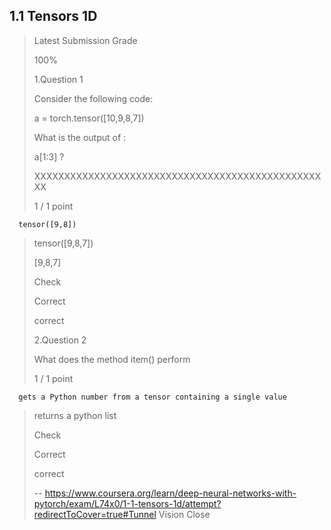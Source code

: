 ## 1.1 Tensors 1D
> 
> Latest Submission Grade
> 
> 100%
> 
>  1.Question 1
> 
> Consider the following code:
> 
> 
> a = torch.tensor([10,9,8,7])
> 
> 
> 
> What is the output of :
> 
> a[1:3] ?
> 
> XXXXXXXXXXXXXXXXXXXXXXXXXXXXXXXXXXXXXXXXXXXXXXXXXX
> 
> </pre>
> 
> 1 / 1 point 
> 

      tensor([9,8]) 
> 
>  tensor([9,8,7]) 
> 
>  [9,8,7] 
> 
> Check
> 
> Correct
> 
> correct
> 
>  2.Question 2
> 
> What does the method item() perform
> 
> 
> 1 / 1 point 
> 

      gets a Python number from a tensor containing a single value 
> 
>  returns a python list 
> 
> Check
> 
> Correct
> 
> correct
>
> -- https://www.coursera.org/learn/deep-neural-networks-with-pytorch/exam/L74x0/1-1-tensors-1d/attempt?redirectToCover=true#Tunnel Vision Close
